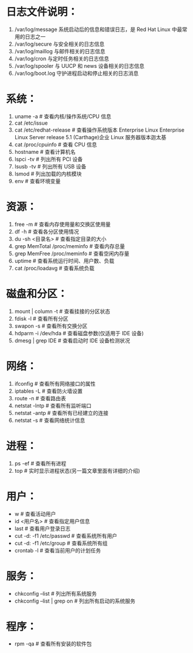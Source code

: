 ﻿# 日志文件说明：

1. /var/log/message 系统启动后的信息和错误日志，是 Red Hat Linux 中最常用的日志之一
2. /var/log/secure 与安全相关的日志信息
3. /var/log/maillog 与邮件相关的日志信息
4. /var/log/cron 与定时任务相关的日志信息
5. /var/log/spooler 与 UUCP 和 news 设备相关的日志信息
6. /var/log/boot.log 守护进程启动和停止相关的日志消息

# 系统：

1. uname -a # 查看内核/操作系统/CPU 信息
2. cat /etc/issue
3. cat /etc/redhat-release # 查看操作系统版本
   Enterprise Linux Enterprise Linux Server release 5.1 (Carthage)企业 Linux 服务器版本迦太基
4. cat /proc/cpuinfo # 查看 CPU 信息
5. hostname # 查看计算机名
6. lspci -tv # 列出所有 PCI 设备
7. lsusb -tv # 列出所有 USB 设备
8. lsmod # 列出加载的内核模块
9. env # 查看环境变量

# 资源：

1. free -m # 查看内存使用量和交换区使用量
2. df -h # 查看各分区使用情况
3. du -sh <目录名> # 查看指定目录的大小
4. grep MemTotal /proc/meminfo # 查看内存总量
5. grep MemFree /proc/meminfo # 查看空闲内存量
6. uptime # 查看系统运行时间、用户数、负载
7. cat /proc/loadavg # 查看系统负载

# 磁盘和分区：

1. mount | column -t # 查看挂接的分区状态
2. fdisk -l # 查看所有分区
3. swapon -s # 查看所有交换分区
4. hdparm -i /dev/hda # 查看磁盘参数(仅适用于 IDE 设备)
5. dmesg | grep IDE # 查看启动时 IDE 设备检测状况

# 网络：

1. ifconfig # 查看所有网络接口的属性
2. iptables -L # 查看防火墙设置
3. route -n # 查看路由表
4. netstat -lntp # 查看所有监听端口
5. netstat -antp # 查看所有已经建立的连接
6. netstat -s # 查看网络统计信息

# 进程：

1. ps -ef # 查看所有进程
2. top # 实时显示进程状态(另一篇文章里面有详细的介绍)

# 用户：

- w # 查看活动用户
- id <用户名> # 查看指定用户信息
- last # 查看用户登录日志
- cut -d: -f1 /etc/passwd # 查看系统所有用户
- cut -d: -f1 /etc/group # 查看系统所有组
- crontab -l # 查看当前用户的计划任务

# 服务：

- chkconfig –list # 列出所有系统服务
- chkconfig –list | grep on # 列出所有启动的系统服务

# 程序：

- rpm -qa # 查看所有安装的软件包
